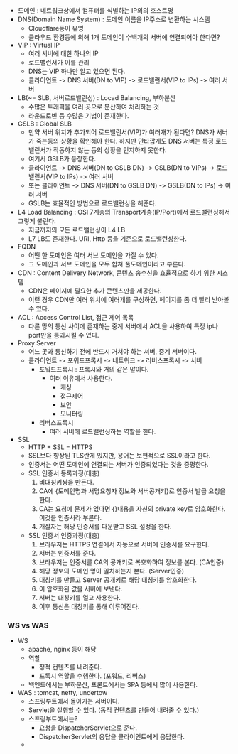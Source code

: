 - 도메인 : 네트워크상에서 컴퓨터를 식별하는 IP외의 호스트명
- DNS(Domain Name System) : 도메인 이름을 IP주소로 변환하는 시스템
  - Cloudflare등이 유명
  - 클라우드 환경등에 의해 1개 도메인이 수백개의 서버에 연결되어야 한다면?
- VIP : Virtual IP
  - 여러 서버에 대한 하나의 IP
  - 로드밸런서가 이를 관리
  - DNS는 VIP 하나만 알고 있으면 된다.
  - 클라이언트 -> DNS 서버(DN to VIP) -> 로드밸런서(VIP to IPs) -> 여러 서버
- LB(~= SLB, 서버로드밸런싱) : Locad Balancing, 부하분산
  - 수많은 트래픽을 여러 곳으로 분산하여 처리하는 것
  - 라운드로빈 등 수많은 기법이 존재한다.
- GSLB : Global SLB
  - 만약 서버 위치가 추가되어 로드밸런서(VIP)가 여러개가 된다면? DNS가 서버가 죽는등의 상황을 확인해야 한다. 하지만 안타깝게도 DNS 서버는 특정 로드밸런서가 작동하지 않는 등의 상황을 인지하지 못한다.
  - 여기서 GSLB가 등장한다.
  - 클라이언트 -> DNS 서버(DN to GSLB DN) -> GSLB(DN to VIPs) -> 로드밸런서(VIP to IPs) -> 여러 서버
  - 또는 클라이언트 -> DNS 서버(DN to GSLB DN) -> GSLB(DN to IPs) -> 여러 서버
  - GSLB는 효율적인 방법으로 로드밸런싱을 해준다.
- L4 Load Balancing : OSI 7계층의 Transport계층(IP/Port)에서 로드밸런싱해서 그렇게 불린다.
  - 지금까지의 모든 로드밸런싱이 L4 LB
  - L7 LB도 존재한다. URI, Http 등을 기준으로 로드밸런싱한다.
- FQDN
  - 어떤 한 도메인은 여러 서브 도메인을 가질 수 있다.
  - 그 도메인과 서브 도메인을 모두 합쳐 풀도메인이라고 부른다.
- CDN : Content Delivery Network, 콘텐츠 송수신을 효율적으로 하기 위한 시스템
  - CDN은 페이지에 필요한 추가 콘텐츠만을 제공한다.
  - 이런 경우 CDN만 여러 위치에 여러개를 구성하면, 페이지를 좀 더 빨리 받아볼 수 있다.
- ACL : Access Control List, 접근 제어 목록
  - 다른 망의 통신 사이에 존재하는 중계 서버에서 ACL을 사용하여 특정 ip나 port만을 통과시킬 수 있다.
- Proxy Server
  - 어느 곳과 통신하기 전에 반드시 거쳐야 하는 서버, 중계 서버이다.
  - 클라이언트 -> 포워드프록시 -> 네트워크 -> 리버스프록시 -> 서버
    - 포워드프록시 : 프록시와 거의 같은 말이다.
      - 여러 이유에서 사용한다.
        - 캐싱
        - 접근제어
        - 보안
        - 모니터링
    - 리버스프록시
      - 여러 서버에 로드밸런싱하는 역할을 한다.
- SSL
  - HTTP + SSL = HTTPS
  - SSL보다 향상된 TLS란게 있지만, 용어는 보편적으로 SSL이라고 한다.
  - 인증서는 어떤 도메인에 연결되는 서버가 인증되었다는 것을 증명한다.
  - SSL 인증서 등록과정(대충)
    1. 비대칭키쌍을 만든다.
    2. CA에 {도메인명과 서명요청자 정보와 서버공개키}로 인증서 발급 요청을 한다.
    3. CA는 요청에 문제가 없다면 {}내용을 자신의 private key로 암호화한다. 이것을 인증서라 부른다.
    4. 개잘자는 해당 인증서를 다운받고 SSL 설정을 한다.
  - SSL 인증서 인증과정(대충)
    1. 브라우저는 HTTPS 연결에서 자동으로 서버에 인증서를 요구한다.
    2. 서버는 인증서를 준다.
    3. 브라우저는 인증서를 CA의 공개키로 복호화하여 정보를 본다. (CA인증)
    4. 해당 정보의 도메인 명이 일치하는지 본다. (Server인증)
    5. 대칭키를 만들고 Server 공개키로 해당 대칭키를 암호화한다.
    6. 이 암호화된 값을 서버에 보낸다.
    7. 서버는 대칭키를 열고 사용한다.
    8. 이후 통신은 대칭키를 통해 이루어진다.

### WS vs WAS
- WS
  - apache, nginx 등이 해당
  - 역할
    - 정적 컨텐츠를 내려준다.
    - 프록시 역할을 수행한다. (포워드, 리버스)
  - 백엔드에서는 부하분산, 프론트에서는 SPA 등에서 많이 사용한다.
- WAS : tomcat, netty, undertow
  - 스프링부트에서 돌아가는 서버이다.
  - Servlet을 실행할 수 있다. (동적 컨텐츠를 만들어 내려줄 수 있다.)
  - 스프링부트에서는?
    - 요청을 DispatcherServlet으로 준다.
    - DispatcherServlet의 응답을 클라이언트에게 응답한다.
  - 
